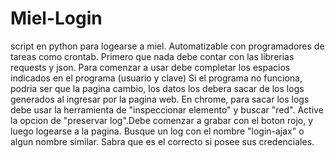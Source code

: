 # Miel-Login
script en python para logearse a miel. Automatizable con programadores de tareas como crontab.
Primero que nada debe contar con las librerias requests y json.
Para comenzar a usar debe completar los espacios indicados en el programa (usuario y clave)
Si el programa no funciona, podria ser que la pagina cambio, los datos los debera sacar de los logs generados al ingresar por la pagina web.
En chrome, para sacar los logs debe usar la herramienta de "inspeccionar elemento" y buscar "red". Active la opcion de "preservar log".Debe comenzar a grabar con el boton rojo, y luego logearse a la pagina. Busque un log con el nombre "login-ajax" o algun nombre similar. Sabra que es el correcto si posee sus credenciales.
